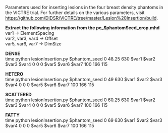 Parameters used for inserting lesions in the four breast density phantoms in the VICTRE trial. For further details on the various parameters, visit https://github.com/DIDSR/VICTRE/tree/master/Lesion%20Insertion/build. 


**Extract the following information from the pc_$phantomSeed_crop.mhd**\
var1 -> ElementSpacing\
var2, var3, var4 -> Offset\
var5, var6, var7 -> DimSize

**DENSE**\
time python lesionInsertion.py $phantom_seed 0 48.25 630 $var1 $var2 $var3 $var4 0 0 0 $var5 $var6 $var7 100 166 115

**HETERO**\
time python lesionInsertion.py $phantom_seed 0 49 630 $var1 $var2 $var3 $var4 0 0 0 $var5 $var6 $var7 100 166 115

**SCATTERED**\
time python lesionInsertion.py $phantom_seed 0 60.25 630 $var1 $var2 $var3 $var4 0 0 0 $var5 $var6 $var7 100 166 115

**FATTY**\
time python lesionInsertion.py $phantom_seed 0 69 630 $var1 $var2 $var3 $var4 0 0 0 $var5 $var6 $var7 100 166 115

